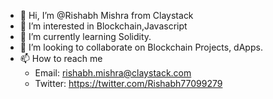 - 👋 Hi, I’m @Rishabh Mishra from Claystack
- 👀 I’m interested in Blockchain,Javascript
- 🌱 I’m currently learning Solidity.
- 💞️ I’m looking to collaborate on Blockchain Projects, dApps.
- 📫 How to reach me
  - Email: rishabh.mishra@claystack.com
  - Twitter: https://twitter.com/Rishabh77099279

<!---
RishabhClaystack/RishabhClaystack is a ✨ special ✨ repository because its `README.md` (this file) appears on your GitHub profile.
You can click the Preview link to take a look at your changes.
--->
